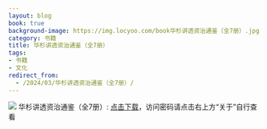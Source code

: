 ```yaml
---
layout: blog
book: true
background-image: https://img.locyoo.com/book华杉讲透资治通鉴（全7册）.jpg
category: 书籍
title: 华杉讲透资治通鉴（全7册）
tags:
- 书籍
- 文化
redirect_from:
  - /2024/03/华杉讲透资治通鉴（全7册）/
---
```

![](https://img.locyoo.com/book华杉讲透资治通鉴（全7册）.jpg)
华杉讲透资治通鉴（全7册）: <a name = "ref1" href="https://url18.ctfile.com/f/50983618-1063935470-78e452?p=3619">点击下载</a>，访问密码请点击右上方“关于”自行查看